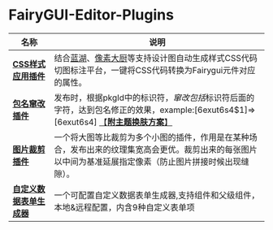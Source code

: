 # FairyGUI-Editor-Plugins

| 名称                                   | 说明                                                         |
| -------------------------------------- | ------------------------------------------------------------ |
| [**CSS样式应用插件**](./plugin/CSSAttributer/readme.md) | 结合[蓝湖](https://lanhuapp.com/)、[像素大厨](https://www.fancynode.com.cn/pxcook)等支持设计图自动生成样式CSS代码切图标注平台，一键将CSS代码转换为Fairygui元件对应的属性。 |
| [**包名窜改插件**](./plugin/PackageTamper/readme.md)    | 发布时，根据pkgId中的标识符$，窜改包括$标识符后面的字符，达到包名修正的效果，example:[6exut6s4$1]=>[6exut6s4] [【**附主题换肤方案**】](./assets/PackageTamper) |
| [**图片裁剪插件**](./plugin/ImageCropper/readme.md)     | 一个将大图等比裁剪为多个小图的插件，作用是在某种场合，发布出来的纹理集宽高会更优。裁剪出来的每张图片以中间为基准延展指定像素（防止图片拼接时候出现缝隙）。 |
| [**自定义数据表单生成器**](./plugin/CustomAttributer/readme.md)    | 一个可配置自定义数据表单生成器,支持组件和父级组件，本地&远程配置，内含9种自定义表单项                      |



